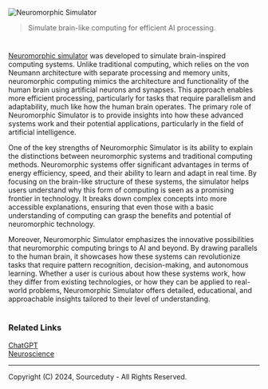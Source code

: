 ![Neuromorphic Simulator](https://github.com/user-attachments/assets/41c587d5-0b08-47ed-af9a-572341a45a39)

> Simulate brain-like computing for efficient AI processing.

#

[Neuromorphic simulator](https://chatgpt.com/g/g-bm1sYNAtU-neuromorphic-simulator) was developed to simulate brain-inspired computing systems. Unlike traditional computing, which relies on the von Neumann architecture with separate processing and memory units, neuromorphic computing mimics the architecture and functionality of the human brain using artificial neurons and synapses. This approach enables more efficient processing, particularly for tasks that require parallelism and adaptability, much like how the human brain operates. The primary role of Neuromorphic Simulator is to provide insights into how these advanced systems work and their potential applications, particularly in the field of artificial intelligence.

One of the key strengths of Neuromorphic Simulator is its ability to explain the distinctions between neuromorphic systems and traditional computing methods. Neuromorphic systems offer significant advantages in terms of energy efficiency, speed, and their ability to learn and adapt in real time. By focusing on the brain-like structure of these systems, the simulator helps users understand why this form of computing is seen as a promising frontier in technology. It breaks down complex concepts into more accessible explanations, ensuring that even those with a basic understanding of computing can grasp the benefits and potential of neuromorphic technology.

Moreover, Neuromorphic Simulator emphasizes the innovative possibilities that neuromorphic computing brings to AI and beyond. By drawing parallels to the human brain, it showcases how these systems can revolutionize tasks that require pattern recognition, decision-making, and autonomous learning. Whether a user is curious about how these systems work, how they differ from existing technologies, or how they can be applied to real-world problems, Neuromorphic Simulator offers detailed, educational, and approachable insights tailored to their level of understanding.

#
### Related Links

[ChatGPT](https://github.com/sourceduty/ChatGPT)
<br>
[Neuroscience](https://github.com/sourceduty/Neuroscience)

***
Copyright (C) 2024, Sourceduty - All Rights Reserved.
